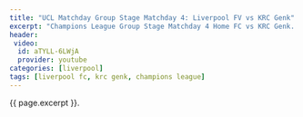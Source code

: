 ```yaml
---
title: "UCL Matchday Group Stage Matchday 4: Liverpool FV vs KRC Genk"
excerpt: "Champions League Group Stage Matchday 4 Home FC vs KRC Genk. Rabu, 5 November 2019, Kick-Off 02:00 WIB." 
header:
 video:
  id: aTYLL-6LWjA
  provider: youtube
categories: [liverpool]
tags: [liverpool fc, krc genk, champions league]
---
```

{{ page.excerpt }}.
